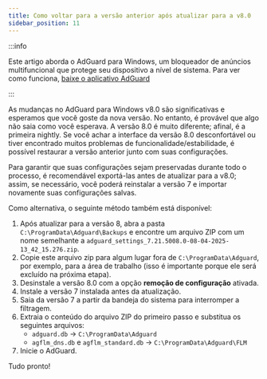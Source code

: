 ```yaml
---
title: Como voltar para a versão anterior após atualizar para a v8.0
sidebar_position: 11
---
```


:::info

Este artigo aborda o AdGuard para Windows, um bloqueador de anúncios multifuncional que protege seu dispositivo a nível de sistema. Para ver como funciona, [baixe o aplicativo AdGuard](https://agrd.io/download-kb-adblock)

:::

As mudanças no AdGuard para Windows v8.0 são significativas e esperamos que você goste da nova versão. No entanto, é provável que algo não saia como você esperava. A versão 8.0 é muito diferente; afinal, é a primeira nightly. Se você achar a interface da versão 8.0 desconfortável ou tiver encontrado muitos problemas de funcionalidade/estabilidade, é possível restaurar a versão anterior junto com suas configurações.

Para garantir que suas configurações sejam preservadas durante todo o processo, é recomendável exportá-las antes de atualizar para a v8.0; assim, se necessário, você poderá reinstalar a versão 7 e importar novamente suas configurações salvas.

Como alternativa, o seguinte método também está disponível:

1. Após atualizar para a versão 8, abra a pasta `C:\ProgramData\Adguard\Backups` e encontre um arquivo ZIP com um nome semelhante a `adguard_settings_7.21.5008.0-08-04-2025-13_42_15.276.zip`.
2. Copie este arquivo zip para algum lugar fora de `C:\ProgramData\Adguard`, por exemplo, para a área de trabalho (isso é importante porque ele será excluído na próxima etapa).
3. Desinstale a versão 8.0 com a opção **remoção de configuração** ativada.
4. Instale a versão 7 instalada antes da atualização.
5. Saia da versão 7 a partir da bandeja do sistema para interromper a filtragem.
6. Extraia o conteúdo do arquivo ZIP do primeiro passo e substitua os seguintes arquivos:
   - `adguard.db` → `C:\ProgramData\Adguard`
   - `agflm_dns.db` e `agflm_standard.db` → `C:\ProgramData\Adguard\FLM`
7. Inicie o AdGuard.

Tudo pronto!
